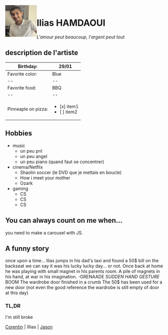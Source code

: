 <img align="left" width="100" height="100" src="IMG_1052.png">

# Ilias HAMDAOUI
*L'amour peut beaucoup, l'argent peut tout* 



## description de l'artiste

| Birthday: | 29/01 |
|--|--|
| Favorite color: | Blue |
|--|--|
| Favorite food: | BBQ |
|--|--|
| Pinneaple on pizza: | <ul><li>[x] item1</li><li>[ ] item2</li></ul> |

## Hobbies
 - music
	+  un peu pnl
	+  un peu angel
	+  un peu piano (quand faut se concentrer) 
 - cinema/Netflix
	+  Shaolin soccer (le DVD que je mettais en boucle)
	+  How i meet your mother
	+  Ozark
 - gaming
	+  CS
	+  CS
	+  CS

## You can always count on me when...

you need to make a carousel with JS.

## A funny story
once upon a time... Ilias jumps in his dad's taxi and found a 50$ bill on the backseat we can say it was his lucky lucky day... or not.
Once back at home he was playing with small magnet in his parents room.
A pile of magnets in his hand, at war in his imagination.
 -GRENAADE
 *SUDDEN HAND GESTURE*
 BOOM
 The wardrobe door finished in a crumb
 The 50$ has been used for a new door (not even the good reference the wardrobe is still empty of door at this day)
### TL,DR
I'm still broke


[Corentin](https://github.com/corentinnys/markdown-challenge) | Illias | [Jason](https://github.com/J0K3RY-03/markdown-challenge)
